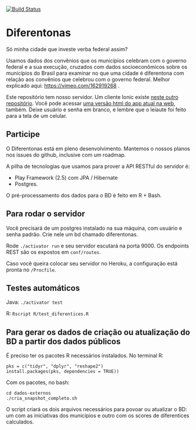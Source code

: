 [![Build Status](https://travis-ci.org/nazareno/diferentonas-server.svg?branch=master)](https://travis-ci.org/nazareno/diferentonas-server)

# Diferentonas 

Só minha cidade que investe verba federal assim? 

Usamos dados dos convênios que os municípios celebram com o governo federal e a sua execução, cruzados com dados socioeconômicos sobre os municípios do Brasil para examinar no que uma cidade é diferentona com relação aos convênios que celebrou com o governo federal. Melhor explicado aqui: https://vimeo.com/162919268 .

Este repositório tem nosso servidor. Um cliente Ionic existe [neste outro repositório](https://github.com/luizaugustomm/diferentonas-client). Você pode acessar [uma versão html do app atual na web](https://luizaugustomm.github.io/diferentonas-client), também. Deixe usuário e senha em branco, e lembre que o leiaute foi feito para a tela de um celular. 

## Participe

O Diferentonas está em pleno desenvolvimento. Mantemos o nossos planos nos issues do github, inclusive com um roadmap.

A pilha de tecnologias que usamos para prover a API RESTful do servidor é: 

* Play Framework (2.5) com JPA / Hibernate 
* Postgres. 

O pré-processamento dos dados para o BD é feito em R + Bash.
 
## Para rodar o servidor

Você precisará de um postgres instalado na sua máquina, com usuário e senha padrão. Crie nele um bd chamado diferentonas.

Rode `./activator run` e seu servidor escutará na porta 9000. Os endpoints REST são os expostos em `conf/routes`.

Caso você queira colocar seu servidor no Heroku, a configuração está pronta no `/Procfile`.

## Testes automáticos

Java: `./activator test`

R: `Rscript R/test_diferentices.R`

## Para gerar os dados de criação ou atualização do BD a partir dos dados públicos

É preciso ter os pacotes R necessários instalados. No terminal R: 

```
pks = c("tidyr", "dplyr", "reshape2")
install.packages(pks, dependencies = TRUE))
```

Com os pacotes, no bash:

```
cd dados-externos
./cria_snapshot_completo.sh 
```

O script criará os dois arquivos necessários para povoar ou atualizar o BD: um com as iniciativas dos municípios e outro com os scores de diferentices calculados. 
